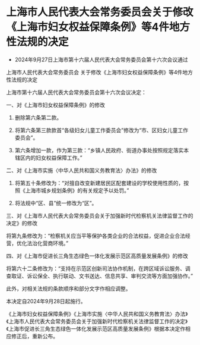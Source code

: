 # 上海市人民代表大会常务委员会关于修改《上海市妇女权益保障条例》等4件地方性法规的决定

- 2024年9月27日上海市第十六届人民代表大会常务委员会第十六次会议通过

<!-- INFO END -->

上海市人民代表大会常务委员会 关于修改《上海市妇女权益保障条例》等4件地方性法规的决定

上海市第十六届人民代表大会常务委员会第十六次会议决定：

一、对《上海市妇女权益保障条例》的修改

1. 删除第六条第二款。

2. 将第六条第三款款首“各级妇女儿童工作委员会”修改为“市、区妇女儿童工作委员会”。

3. 第六条增加一款，作为第三款：“乡镇人民政府、街道办事处按照规定落实本辖区内的妇女权益保障工作。”

二、对《上海市实施〈中华人民共和国义务教育法〉办法》的修改

1. 将第五十条修改为：“对擅自改变新建居民区配套建设的学校使用性质的，按照《上海市城乡规划条例》的有关规定予以处罚。”

2. 将法规中“区、县”统一修改为“区”。

三、对《上海市人民代表大会常务委员会关于加强新时代检察机关法律监督工作的决定》的修改

将第九条修改为：“检察机关应当平等保护各类企业的合法权益，促进企业合法经营，优化法治化营商环境。”

四、对《上海市促进长三角生态绿色一体化发展示范区高质量发展条例》的修改

将第六十二条修改为：“支持在示范区创新司法协作机制，在跨区域诉讼服务、调查取证、诉讼保全、执行联动、文书送达、信息共享、审判交流等方面加强协作。”

此外，对相关法规的条款顺序和部分文字作相应调整。

本决定自2024年9月28日起施行。

《上海市妇女权益保障条例》《上海市实施〈中华人民共和国义务教育法〉办法》《上海市人民代表大会常务委员会关于加强新时代检察机关法律监督工作的决定》《上海市促进长三角生态绿色一体化发展示范区高质量发展条例》根据本决定作相应修正后，重新公布。

